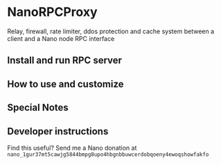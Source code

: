 # NanoRPCProxy
Relay, firewall, rate limiter, ddos protection and cache system between a client and a Nano node RPC interface

## Install and run RPC server


## How to use and customize


## Special Notes


## Developer instructions
Find this useful? Send me a Nano donation at `nano_1gur37mt5cawjg5844bmpg8upo4hbgnbbuwcerdobqoeny4ewoqshowfakfo`
